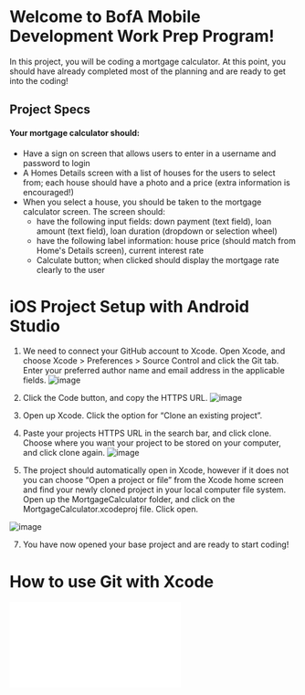 # Welcome to BofA Mobile Development Work Prep Program!
In this project, you will be coding a mortgage calculator. At this point, you should have already completed most of the planning and are ready to get into the coding!

## Project Specs
#### Your mortgage calculator should:
- Have a sign on screen that allows users to enter in a username and password to login
- A Homes Details screen with a list of houses for the users to select from; each house should have a photo and a price (extra information is encouraged!)
- When you select a house, you should be taken to the mortgage calculator screen. The screen should:
  * have the following input fields: down payment (text field), loan amount (text field), loan duration (dropdown or selection wheel)
  * have the following label information: house price (should match from Home's Details screen), current interest rate
  * Calculate button; when clicked should display the mortgage rate clearly to the user


# iOS Project Setup with Android Studio

1. We need to connect your GitHub account to Xcode. Open Xcode, and choose Xcode > Preferences > Source Control and click the Git tab. Enter your preferred author name and email address in the applicable fields.
![image](https://github.com/user-attachments/assets/b4fa3691-2a86-4151-9ce4-7234100a9026)


2. Click the Code button, and copy the HTTPS URL.
![image](https://github.com/user-attachments/assets/e08973ec-485b-41f0-b4d5-92fc38308b01)


4. Open up Xcode. Click the option for “Clone an existing project”. 
5. Paste your projects HTTPS URL in the search bar, and click clone. Choose where you want your project to be stored on your computer, and click clone again. 
![image](https://github.com/user-attachments/assets/48e24ae9-761a-4fe9-8580-ce7aa655ea2c)

6. The project should automatically open in Xcode, however if it does not you can choose “Open a project or file” from the Xcode home screen and find your newly cloned project in your local computer file system. Open up the MortgageCalculator folder, and click on the MortgageCalculator.xcodeproj file. Click open.

![image](https://github.com/user-attachments/assets/6a35a20d-c595-4422-b30e-b3fc0dfd4ca4)


7. You have now opened your base project and are ready to start coding!





# How to use Git with Xcode
![Git with Xcode Documentation](Git_with_Xcode.md)


